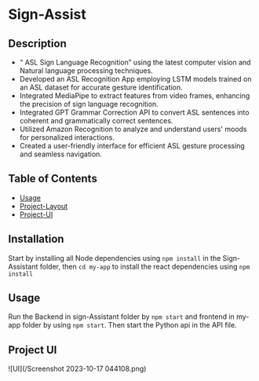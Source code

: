 # Sign-Assist


## Description

- “ ASL Sign Language Recognition” using the latest computer vision and Natural language processing techniques.
- Developed  an ASL Recognition App employing LSTM models trained on an ASL dataset for accurate gesture identification.
- Integrated MediaPipe to extract features from video frames, enhancing the precision of sign language recognition.
- Integrated GPT Grammar Correction API to convert ASL sentences into coherent and grammatically correct sentences.
- Utilized Amazon Recognition to analyze and understand users' moods for personalized interactions.
- Created a user-friendly interface for efficient ASL gesture processing and seamless navigation.


## Table of Contents

- [Usage](#usage)
- [Project-Layout](#Project-Layout)
- [Project-UI](#Project-UI)


## Installation

Start by installing all Node dependencies using `npm install` in the Sign-Assistant folder, then `cd my-app` to install the react dependencies using `npm install`

## Usage

Run the Backend in sign-Assistant folder by `npm start` and frontend in my-app folder by using `npm start`.
Then start the Python api in the API file.
   

## Project UI

![UI](/Screenshot 2023-10-17 044108.png)


